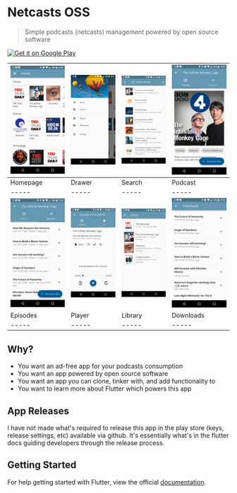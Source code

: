 # Netcasts OSS

> Simple podcasts (netcasts) management powered by open source software

<a href='https://play.google.com/store/apps/details?id=io.eemp.netcastsOSS&pcampaignid=MKT-Other-global-all-co-prtnr-py-PartBadge-Mar2515-1'>
  <img alt='Get it on Google Play' src='https://play.google.com/intl/en_us/badges/images/generic/en_badge_web_generic.png'/>
</a>

|![Homepage](images/netcastsOSS_home.png)|![Drawer](images/netcastsOSS_drawer.png)|![Search](images/netcastsOSS_search.png)|![Podcast](images/netcastsOSS_podcast.png)
|-----|-----|-----|-----|
|Homepage|Drawer|Search|Podcast|
|-----|-----|-----|-----|
|![Episodes](images/netcastsOSS_episodes.png)|![Player](images/netcastsOSS_player.png)|![Library](images/netcastsOSS_library.png)|![Downloads](images/netcastsOSS_downloads.png)
|Episodes|Player|Library|Downloads|
|-----|-----|-----|-----|

## Why?

* You want an ad-free app for your podcasts consumption
* You want an app powered by open source software
* You want an app you can clone, tinker with, and add functionality to
* You want to learn more about Flutter which powers this app

## App Releases

I have not made what's required to release this app in the play store
(keys, release settings, etc) available via github.  It's essentially
what's in the flutter docs guiding developers through the release process.

## Getting Started

For help getting started with Flutter, view the official
[documentation](https://flutter.io/).
